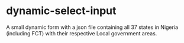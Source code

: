 # dynamic-select-input
A small dynamic form with a json file containing all 37 states in Nigeria (including FCT) with their respective Local government areas.
